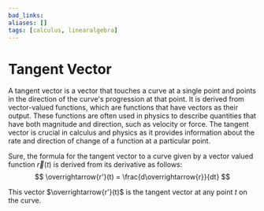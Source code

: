 ```yaml
---
bad_links: 
aliases: []
tags: [calculus, linearalgebra]
---
```

# Tangent Vector

A tangent vector is a vector that touches a curve at a single point and points in the direction of the curve's progression at that point. It is derived from vector-valued functions, which are functions that have vectors as their output. These functions are often used in physics to describe quantities that have both magnitude and direction, such as velocity or force. The tangent vector is crucial in calculus and physics as it provides information about the rate and direction of change of a function at a particular point.

Sure, the formula for the tangent vector to a curve given by a vector valued function $\overrightarrow{r}(t)$ is derived from its derivative as follows:
$$
\overrightarrow{r'}(t) = \frac{d\overrightarrow{r}}{dt}
$$

This vector $\overrightarrow{r'}(t)$ is the tangent vector at any point $t$ on the curve.